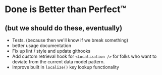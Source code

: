 # Done is Better than Perfect™

## (but we should do these, eventually)

- Tests. (because then we'll know if we break something)
- better usage documentation
- Fix up lint / style and update githooks
- Add custom retrieval hook for `<Localization />` for folks who want to deviate from the current data model pattern.
- Improve built in `localize()` key lookup functionality
